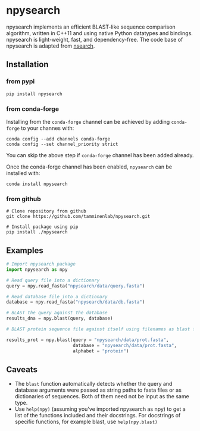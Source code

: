 # npysearch

npysearch implements an efficient BLAST-like sequence comparison algorithm, written in C++11 and using native Python datatypes and bindings. npysearch is light-weight, fast, and dependency-free. The code base of npysearch is adapted from [nsearch](https://github.com/stevschmid/nsearch).


## Installation

### from pypi

```
pip install npysearch
```

### from conda-forge

Installing from the `conda-forge` channel can be achieved by adding `conda-forge` to your channes with:
```
conda config --add channels conda-forge
conda config --set channel_priority strict
```
You can skip the above step if `conda-forge` channel has been added already.

Once the conda-forge channel has been enabled, `npysearch` can be installed with:

```
conda install npysearch
```

### from github

```
# Clone repository from github
git clone https://github.com/tamminenlab/npysearch.git

# Install package using pip
pip install ./npysearch
```


## Examples

```Python
# Import npysearch package
import npysearch as npy

# Read query file into a dictionary
query = npy.read_fasta("npysearch/data/query.fasta")

# Read database file into a dictionary
database = npy.read_fasta("npysearch/data/db.fasta")

# BLAST the query against the database
results_dna = npy.blast(query, database)

# BLAST protein sequence file against itself using filenames as blast function arguments

results_prot = npy.blast(query = "npysearch/data/prot.fasta",
                   		 database = "npysearch/data/prot.fasta",
                     	 alphabet = "protein")
```

## Caveats

* The `blast` function automatically detects whether the query and database arguments were passed as string paths to fasta files or as dictionaries of sequences. Both of them need not be input as the same type.
* Use `help(npy)` (assuming you've imported npysearch as npy) to get a list of the functions included and their docstrings. For docstrings of specific functions, for example blast, use `help(npy.blast)`
